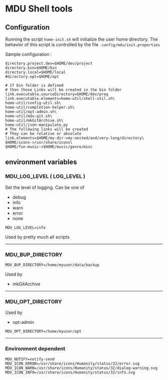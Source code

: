 # MDU Shell tools

## Configuration

Running the script `home-init.sh` will initialize the user home directory.
The behavior of this script is controlled by the file `.config/mdu/init.properties`

Sample configuration :

```properties
directory.project.dev=$HOME/dev/project
directory.bin=$HOME/bin
directory.local=$HOME/local
#directory.opt=$HOME/opt

# If bin folder is defined
# then those Links will be created in the bin folder
link.executable.sourceDirectory=$HOME/dev/prog
link.executable.elements=home-util/shell-util.sh\
home-util/config-util.sh\
home-util/completion-helper.sh\
home-util/opt-admin.sh\
home-util/mdu-git.sh\
home-util/mkGitArchive.sh\
home-util/json-manipulate.py
# The following links will be created
# They can be relative or absolute
link.elements=$HOME/my-dir->my-nested/and/very-long/directory\
$HOME/icons->/usr/share/icons\
$HOME/fun-music->$HOME/music/genre/misc
```

## environment variables

### MDU_LOG_LEVEL ( LOG_LEVEL )

Set the level of logging. Can be one of

* debug
* info
* warn 
* error
* none

```shell
MDU_LOG_LEVEL=info
```

Used by pretty much all scripts

------

### MDU_BUP_DIRECTORY

```shell
MDU_BUP_DIRECTORY=/home/myuser/data/backup
```

Used by

* mkGitArchive

------

### MDU_OPT_DIRECTORY

Used by

* opt-admin
 
```shell
MDU_OPT_DIRECTORY=/home/myuser/opt
```

------


### Environment dependent


```shell
MDU_NOTIFY=notify-send
MDU_ICON_ERROR=/usr/share/icons/Humanity/status/32/error.svg
MDU_ICON_WARN=/usr/share/icons/Humanity/status/32/dialog-warning.svg
MDU_ICON_INFO=/usr/share/icons/Humanity/status/32/info.svg
```
